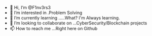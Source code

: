 - 👋 Hi, I’m @F1nv3rs3
- 👀 I’m interested in .Problem Solving
- 🌱 I’m currently learning .....What? I'm Always learning.
- 💞️ I’m looking to collaborate on ...CyberSecurity/Blockchain projects
- 📫 How to reach me ...Right here on Github

<!---
F1nv3rs3/F1nv3rs3 is a ✨ special ✨ repository because its `README.md` (this file) appears on your GitHub profile.
You can click the Preview link to take a look at your changes.
--->
